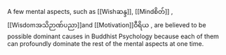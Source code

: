 A few mental aspects, such as [[Wishဆန္ဒ]], [[Mindစိတ်]] ,[[Wisdomအသိဉာဏ်ပညာ]]and [[Motivation]]ဝီရိယ , are believed to be possible dominant causes in Buddhist Psychology because each of them can profoundly dominate the rest of the mental aspects at one time.

